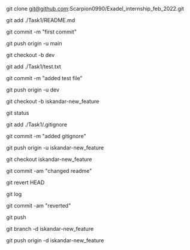 git clone git@github.com:Scarpion0990/Exadel_internship_feb_2022.git 

git add ./Task1/README.md 

git commit -m "first commit" 

git push origin -u main 

git checkout -b dev 

git add ./Task1/test.txt 

git commit -m "added test file" 

git push origin -u dev 

git checkout -b iskandar-new_feature

git status

git add ./Task1/.gitignore

git commit -m "added gitignore" 

git push origin -u iskandar-new_feature 

git checkout iskandar-new_feature 

git commit -am "changed readme" 

git revert HEAD 

git log 

git commit -am "reverted" 

git push 

git branch -d iskandar-new_feature 

git push origin -d iskandar-new_feature 
